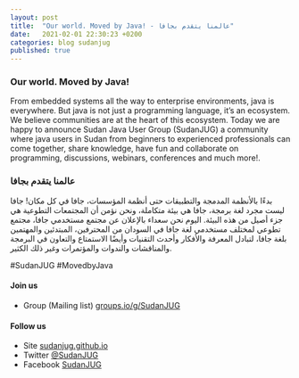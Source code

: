 ```yaml
---
layout: post
title:  "Our world. Moved by Java! - عالمنا يتقدم بجافا"
date:   2021-02-01 22:30:23 +0200
categories: blog sudanjug
published: true
---
```


### Our world. Moved by Java!

From embedded systems all the way to enterprise environments, java is everywhere. But java is not just a programming language, it’s an ecosystem. We believe communities are at the heart of this ecosystem. Today we are happy to announce Sudan Java User Group (SudanJUG) a community where java users in Sudan from beginners to experienced professionals can come together, share knowledge, have fun and collaborate on programming, discussions, webinars, conferences and much more!.


### عالمنا يتقدم بجافا

بدءًا بالأنظمة المدمجة والتطبيقات حتى أنظمة المؤسسات، جافا في كل مكان! جافا ليست مجرد لغة برمجة، جافا هي بيئة متكاملة، ونحن نؤمن أن المجتمعات التطوعية هي جزء أصيل من هذه البيئة. اليوم نحن سعداء بالإعلان عن مجتمع مستخدمي جافا، مجتمع تطوعي لمختلف مستخدمي لغة جافا في السودان من المحترفين، المبتدئين والمهتمين بلغة جافا، لتبادل المعرفة والأفكار وأحدث التقنيات وأيضًا الاستمتاع والتعاون في البرمجة والمناقشات والندوات والمؤتمرات وغير ذلك الكثير.

#SudanJUG #MovedbyJava

#### Join us
- Group (Mailing list) [groups.io/g/SudanJUG](https://groups.io/g/SudanJUG)

#### Follow us
- Site [sudanjug.github.io](https://sudanjug.github.io)
- Twitter [@SudanJUG](https://twitter/SudanJUG)
- Facebook [SudanJUG](https://www.facebook.com/SudanJug-100201168757194)
